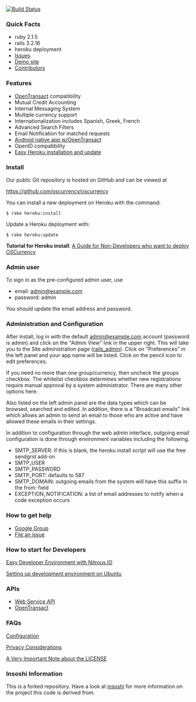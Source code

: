 [![Build Status](https://travis-ci.org/oscurrencyVRL/oscurrency.png?branch=master)](https://travis-ci.org/oscurrencyVRL/oscurrency)

### Quick Facts
- ruby 2.1.5
- rails 3.2.16
- heroku deployment
- [Issues](https://github.com/oscurrency/oscurrency/issues)
- [Demo site](http://demo.opensourcecurrency.org)
- [Contributors](https://github.com/oscurrency/oscurrency/graphs/contributors)

### Features
- [OpenTransact](http://opentransact.org) compatibility
- Mutual Credit Accounting
- Internal Messaging System
- Multiple currency support
- Internationalization includes Spanish, Greek, French
- Advanced Search Filters
- Email Notification for matched requests
- [Android native app w/OpenTransact](https://play.google.com/store/apps/details?id=org.opensourcecurrency.hack)
- OpenID compatibility
- [Easy Heroku installation and update](https://github.com/oscurrency/oscurrency/wiki/Heroku-Deployment-Guide)

### Install

Our public Git repository is hosted on GitHub and can be viewed at

  https://github.com/oscurrency/oscurrency

You can install a new deployment on Heroku with the command:

    $ rake heroku:install

Update a Heroku deployment with:

    $ rake heroku:update

**Tutorial for Heroku install**: [A Guide for Non-Developers who want to deploy OSCurrency](https://github.com/oscurrency/oscurrency/wiki/Heroku-Deployment-Guide)

### Admin user

To sign in as the pre-configured admin user, use

- email: admin@example.com
- password: admin

You should update the email address and password.

### Administration and Configuration

After install, log in with the default admin@example.com account (password is admin) and click on the "Admin View" link in the upper right. This will take you to the Site administration page ([rails_admin](https://github.com/sferik/rails_admin)). Click on "Preferences" in the left panel and your app name will be listed.  Click on the pencil icon to edit preferences.

If you need no more than one group/currency, then uncheck the groups checkbox.  The whitelist checkbox determines whether new registrations require manual approval by a system administrator.  There are many other options here.

Also listed on the left admin panel are the data types which can be browsed, searched and edited.  In addition, there is a "Broadcast emails" link which allows an admin to send an email to those who are active and have allowed these emails in their settings.

In addition to configuration through the web admin interface, outgoing email configuration is done through environment variables including the following.
- SMTP_SERVER: if this is blank, the heroku install script will use the free sendgrid add-on
- SMTP_USER
- SMTP_PASSWORD
- SMTP_PORT: defaults to 587
- SMTP_DOMAIN: outgoing emails from the system will have this suffix in the from: field
- EXCEPTION_NOTIFICATION: a list of email addresses to notify when a code exception occurs


### How to get help
- [Google Group](http://groups.google.com/group/opensourcecurrency)
- [File an issue](https://github.com/oscurrency/oscurrency/issues)

### How to start for Developers
[Easy Developer Environment with Nitrous.IO](https://github.com/oscurrency/oscurrency/wiki/Easy-Developer-Environment-with-Nitrous.IO)

[Setting up development environment on Ubuntu](https://github.com/oscurrency/oscurrency/wiki/Setting-up-development-environment-on-ubuntu)

### APIs
- [Web Service API](https://github.com/oscurrency/oscurrency/wiki/Web-Service-API)
- [OpenTransact](http://opentransact.org)

### FAQs
[Configuration](https://github.com/oscurrency/oscurrency/wiki/Configuration)

[Privacy Considerations](https://github.com/oscurrency/oscurrency/wiki/Privacy-Considerations)

[A Very Important Note about the LICENSE](https://groups.google.com/forum/#!topic/opensourcecurrency/lvzRtLVwbXk)

### Insoshi Information

This is a forked repository. Have a look at [insoshi](https://github.com/insoshi/insoshi) for more information on the project this code is derived from.
